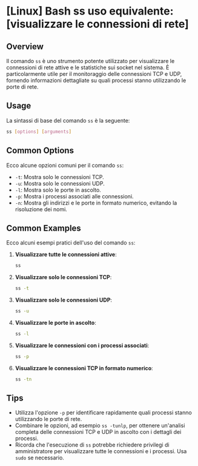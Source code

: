 # [Linux] Bash ss uso equivalente: [visualizzare le connessioni di rete]

## Overview
Il comando `ss` è uno strumento potente utilizzato per visualizzare le connessioni di rete attive e le statistiche sui socket nel sistema. È particolarmente utile per il monitoraggio delle connessioni TCP e UDP, fornendo informazioni dettagliate su quali processi stanno utilizzando le porte di rete.

## Usage
La sintassi di base del comando `ss` è la seguente:

```bash
ss [options] [arguments]
```

## Common Options
Ecco alcune opzioni comuni per il comando `ss`:

- `-t`: Mostra solo le connessioni TCP.
- `-u`: Mostra solo le connessioni UDP.
- `-l`: Mostra solo le porte in ascolto.
- `-p`: Mostra i processi associati alle connessioni.
- `-n`: Mostra gli indirizzi e le porte in formato numerico, evitando la risoluzione dei nomi.

## Common Examples
Ecco alcuni esempi pratici dell'uso del comando `ss`:

1. **Visualizzare tutte le connessioni attive**:
   ```bash
   ss
   ```

2. **Visualizzare solo le connessioni TCP**:
   ```bash
   ss -t
   ```

3. **Visualizzare solo le connessioni UDP**:
   ```bash
   ss -u
   ```

4. **Visualizzare le porte in ascolto**:
   ```bash
   ss -l
   ```

5. **Visualizzare le connessioni con i processi associati**:
   ```bash
   ss -p
   ```

6. **Visualizzare le connessioni TCP in formato numerico**:
   ```bash
   ss -tn
   ```

## Tips
- Utilizza l'opzione `-p` per identificare rapidamente quali processi stanno utilizzando le porte di rete.
- Combinare le opzioni, ad esempio `ss -tunlp`, per ottenere un'analisi completa delle connessioni TCP e UDP in ascolto con i dettagli dei processi.
- Ricorda che l'esecuzione di `ss` potrebbe richiedere privilegi di amministratore per visualizzare tutte le connessioni e i processi. Usa `sudo` se necessario.